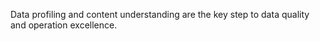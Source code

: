 Data profiling and content understanding are the key step to data quality and operation excellence.

